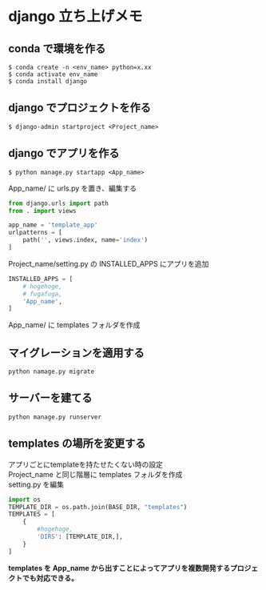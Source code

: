 # django 立ち上げメモ

## conda で環境を作る

```
$ conda create -n <env_name> python=x.xx
$ conda activate env_name
$ conda install django
```

## django でプロジェクトを作る

```
$ django-admin startproject <Project_name>
```

## django でアプリを作る

```
$ python manage.py startapp <App_name>
```

App_name/ に urls.py を置き、編集する

```python
from django.urls import path
from . import views

app_name = 'template_app'
urlpatterns = [
    path('', views.index, name='index')
]
```

Project_name/setting.py の INSTALLED_APPS にアプリを追加

```python
INSTALLED_APPS = [
    # hogehoge,
    # fugafuga,
    'App_name',
]
```

App_name/ に templates フォルダを作成

## マイグレーションを適用する

```
python namage.py migrate
```

## サーバーを建てる

```
python manage.py runserver
```

## templates の場所を変更する
アプリごとにtemplateを持たせたくない時の設定  
Project_name と同じ階層に templates フォルダを作成  
setting.py を編集

```py
import os
TEMPLATE_DIR = os.path.join(BASE_DIR, "templates")
TEMPLATES = [
    {
        #hogehoge,
        'DIRS': [TEMPLATE_DIR,],
    }
]
```

**templates を App_name から出すことによってアプリを複数開発するプロジェクトでも対応できる。**
